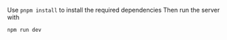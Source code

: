 Use `pnpm install` to install the required dependencies
Then run the server with
```
npm run dev
```

